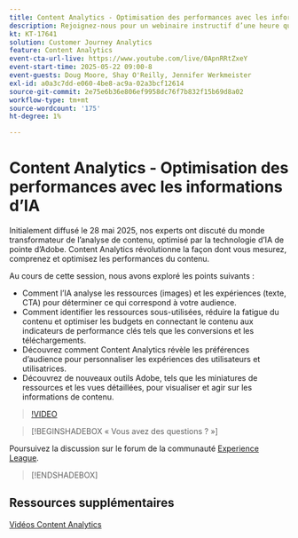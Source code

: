 ```yaml
---
title: Content Analytics - Optimisation des performances avec les informations d’IA
description: Rejoignez-nous pour un webinaire instructif d’une heure qui nous fera découvrir le monde transformateur de l’analyse de contenu, optimisé par la technologie de pointe de l’IA d’Adobe. Cette session explorera la manière dont l’analyse de contenu peut révolutionner la manière dont vous mesurez, comprenez et optimisez les performances du contenu.
kt: KT-17641
solution: Customer Journey Analytics
feature: Content Analytics
event-cta-url-live: https://www.youtube.com/live/0ApnRRtZxeY
event-start-time: 2025-05-22 09:00-8
event-guests: Doug Moore, Shay O'Reilly, Jennifer Werkmeister
exl-id: a0a3c7dd-e060-4be8-ac9a-02a3bcf12614
source-git-commit: 2e75e6b36e806ef9958dc76f7b832f15b69d8a02
workflow-type: tm+mt
source-wordcount: '175'
ht-degree: 1%

---
```


# Content Analytics - Optimisation des performances avec les informations d’IA

Initialement diffusé le 28 mai 2025, nos experts ont discuté du monde transformateur de l’analyse de contenu, optimisé par la technologie d’IA de pointe d’Adobe. Content Analytics révolutionne la façon dont vous mesurez, comprenez et optimisez les performances du contenu.

Au cours de cette session, nous avons exploré les points suivants :

* Comment l’IA analyse les ressources (images) et les expériences (texte, CTA) pour déterminer ce qui correspond à votre audience.
* Comment identifier les ressources sous-utilisées, réduire la fatigue du contenu et optimiser les budgets en connectant le contenu aux indicateurs de performance clés tels que les conversions et les téléchargements.
* Découvrez comment Content Analytics révèle les préférences d’audience pour personnaliser les expériences des utilisateurs et utilisatrices.
* Découvrez de nouveaux outils Adobe, tels que les miniatures de ressources et les vues détaillées, pour visualiser et agir sur les informations de contenu.

>[!VIDEO](https://video.tv.adobe.com/v/3460420/?quality=12&learn=on)

>[!BEGINSHADEBOX « Vous avez des questions ? »]

Poursuivez la discussion sur le forum de la communauté [Experience League](https://experienceleaguecommunities.adobe.com/t5/adobe-analytics-discussions/adobe-experience-league-live-content-analytics-optimize/m-p/756741#M4712).

>[!ENDSHADEBOX]

## Ressources supplémentaires

[Vidéos Content Analytics](https://experienceleague.adobe.com/en/docs/customer-journey-analytics-learn/tutorials/content-analytics/introduction-to-content-analytics)
